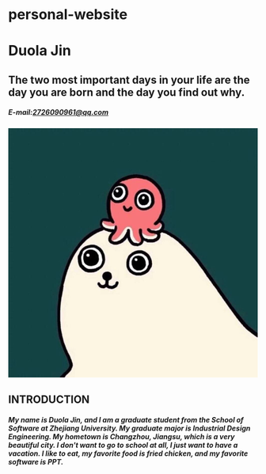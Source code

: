 # personal-website
  
# Duola Jin
## The two most important days in your life are the day you are born and the day you find out why.
  
##### E-mail:2726090961@qq.com
  
![](/pic/1.jpg)
  
## INTRODUCTION
##### My name is Duola Jin, and I am a graduate student from the School of Software at Zhejiang University. My graduate major is Industrial Design Engineering. My hometown is Changzhou, Jiangsu, which is a very beautiful city. I don't want to go to school at all, I just want to have a vacation. I like to eat, my favorite food is fried chicken, and my favorite software is PPT.
